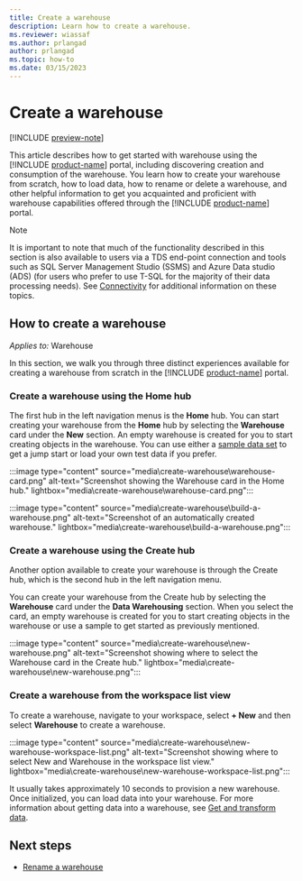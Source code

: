 ```yaml
---
title: Create a warehouse
description: Learn how to create a warehouse.
ms.reviewer: wiassaf
ms.author: prlangad
author: prlangad
ms.topic: how-to
ms.date: 03/15/2023
---
```


# Create a warehouse

[!INCLUDE [preview-note](../includes/preview-note.md)]

This article describes how to get started with warehouse using the [!INCLUDE [product-name](../includes/product-name.md)] portal, including discovering creation and consumption of the warehouse. You learn how to create your warehouse from scratch, how to load data, how to rename or delete a warehouse, and other helpful information to get you acquainted and proficient with warehouse capabilities offered through the [!INCLUDE [product-name](../includes/product-name.md)] portal.

> [!NOTE]
> It is important to note that much of the functionality described in this section is also available to users via a TDS end-point connection and tools such as SQL Server Management Studio (SSMS) and Azure Data studio (ADS) (for users who prefer to use T-SQL for the majority of their data processing needs). See [Connectivity](../placeholder.md) for additional information on these topics.

## How to create a warehouse

*Applies to:* Warehouse

In this section, we walk you through three distinct experiences available for creating a warehouse from scratch in the [!INCLUDE [product-name](../includes/product-name.md)] portal.

### Create a warehouse using the Home hub

The first hub in the left navigation menus is the **Home** hub. You can start creating your warehouse from the **Home** hub by selecting the **Warehouse** card under the **New** section. An empty warehouse is created for you to start creating objects in the warehouse. You can use either a [sample data set](/azure/open-datasets/dataset-catalog) to get a jump start or load your own test data if you prefer.

:::image type="content" source="media\create-warehouse\warehouse-card.png" alt-text="Screenshot showing the Warehouse card in the Home hub." lightbox="media\create-warehouse\warehouse-card.png":::

:::image type="content" source="media\create-warehouse\build-a-warehouse.png" alt-text="Screenshot of an automatically created warehouse." lightbox="media\create-warehouse\build-a-warehouse.png":::

### Create a warehouse using the Create hub

Another option available to create your warehouse is through the Create hub, which is the second hub in the left navigation menu.

You can create your warehouse from the Create hub by selecting the **Warehouse** card under the **Data Warehousing** section. When you select the card, an empty warehouse is created for you to start creating objects in the warehouse or use a sample to get started as previously mentioned.

:::image type="content" source="media\create-warehouse\new-warehouse.png" alt-text="Screenshot showing where to select the Warehouse card in the Create hub." lightbox="media\create-warehouse\new-warehouse.png":::

### Create a warehouse from the workspace list view

To create a warehouse, navigate to your workspace, select **+ New** and then select **Warehouse** to create a warehouse.

:::image type="content" source="media\create-warehouse\new-warehouse-workspace-list.png" alt-text="Screenshot showing where to select New and Warehouse in the workspace list view." lightbox="media\create-warehouse\new-warehouse-workspace-list.png":::

It usually takes approximately 10 seconds to provision a new warehouse. Once initialized, you can load data into your warehouse. For more information about getting data into a warehouse, see [Get and transform data](../placeholder.md).

## Next steps

- [Rename a warehouse](../placeholder.md)
